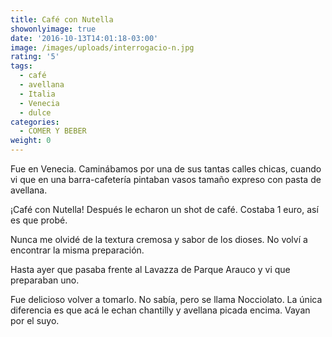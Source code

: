 ```yaml
---
title: Café con Nutella
showonlyimage: true
date: '2016-10-13T14:01:18-03:00'
image: /images/uploads/interrogacio-n.jpg
rating: '5'
tags:
  - café
  - avellana
  - Italia
  - Venecia
  - dulce
categories:
  - COMER Y BEBER
weight: 0
---
```

Fue en Venecia. Caminábamos por una de sus tantas calles chicas, cuando vi que en una barra-cafetería pintaban vasos tamaño expreso con pasta de avellana. 

¡Café con Nutella! Después le echaron un shot de café. Costaba 1 euro, así es que probé.

Nunca me olvidé de la textura cremosa y sabor de los dioses. No volví a encontrar la misma preparación. 

Hasta ayer que pasaba frente al Lavazza de Parque Arauco y vi que preparaban uno. 

Fue delicioso volver a tomarlo. No sabía, pero se llama Nocciolato. La única diferencia es que acá le echan chantilly y avellana picada encima. Vayan por el suyo.
